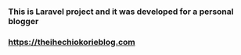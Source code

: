 ### This is Laravel project and it was developed for a personal blogger

### https://theihechiokorieblog.com
